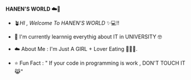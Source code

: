 **HANEN'S WORLD ☁️🦩**

- 🪴*HI , Welcome To HANEN'S WORLD* ✨💻!!

- 🌱 I'm currently learnnig everythig about IT in UNIVERSITY 🤓

- ☁️ About Me : I'm Just A GIRL + Lover Eating 🎀🍔🍕.

- ⭐ Fun Fact : " If your code in programming is work , DON'T TOUCH IT 😹"




